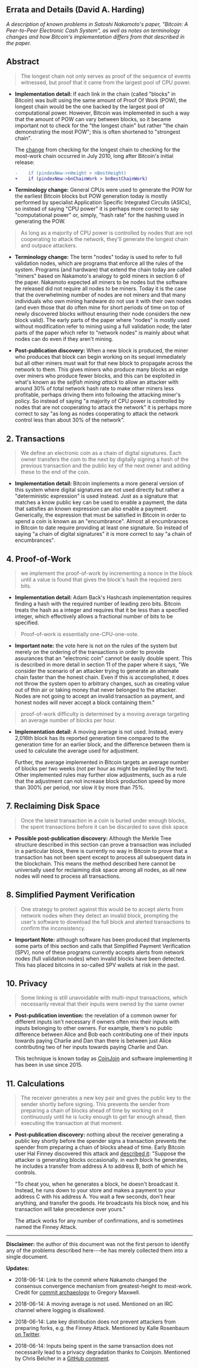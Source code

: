 ## Errata and Details (David A. Harding)

*A description of known problems in Satoshi Nakamoto's paper, "Bitcoin:
A Peer-to-Peer Electronic Cash System", as well as notes on terminology
changes and how Bitcoin's implementation differs from that described in
the paper.*

## Abstract

> The longest chain not only serves as proof of the sequence of events
> witnessed, but proof that it came from the largest pool of CPU power.

- **Implementation detail:** If each link in the chain (called "blocks"
  in Bitcoin) was built using the same amount of Proof Of Work (POW),
  the longest chain would be the one backed by the largest pool of
  computational power.  However, Bitcoin was implemented in such a way
  that the amount of POW can vary between blocks, so it became important
  not to check for the "the longest chain" but rather "the chain
  demonstrating the most POW"; this is often shortened to "strongest
  chain".
  
    The [change][work not height] from checking for the longest chain to
    checking for the most-work chain occurred in July 2010, long after
    Bitcoin's initial release:

    ```diff
    -    if (pindexNew->nHeight > nBestHeight)
    +    if (pindexNew->bnChainWork > bnBestChainWork)
    ```

- **Terminology change:** General CPUs were used to generate the POW for
  the earliest Bitcoin blocks but POW generation today is mostly
  performed by specialist Application Specific Integrated Circuits
  (ASICs), so instead of saying "CPU power" it is perhaps more correct
  to say "computational power" or, simply, "hash rate" for the hashing
  used in generating the POW.

> As long as a majority of CPU power is controlled by nodes that are not
> cooperating to attack the network, they'll generate the longest chain
> and outpace attackers.

- **Terminology change:** The term "nodes" today is used to refer to
  full validation nodes, which are programs that enforce all the rules
  of the system.  Programs (and hardware) that extend the chain today
  are called "miners" based on Nakamoto's analogy to gold miners in
  section 6 of the paper.  Nakamoto expected all miners to be nodes
  but the software he released did not require all nodes to be miners.
  Today it is the case that the overwhelming number of nodes are not
  miners and that many individuals who own mining hardware do not use it
  with their own nodes (and even those that do often mine for short
  periods of time on top of newly discovered blocks without ensuring
  their node considers the new block valid).  The early parts of the
  paper where "nodes" is mostly used without modification refer to
  mining using a full validation node; the later parts of the paper
  which refer to "network nodes" is mainly about what nodes can do even
  if they aren't mining.

- **Post-publication discovery:** When a new block is produced, the
  miner who produces that block can begin working on its sequel
  immediately but all other miners must wait for that new block to
  propagate across the network to them.  This gives miners who produce
  many blocks an edge over miners who produce fewer blocks, and this can
  be exploited in what's known as the *selfish mining attack* to allow
  an attacker with around 30% of total network hash rate to make other
  miners less profitable, perhaps driving them into following the
  attacking miner's policy.  So instead of saying "a majority of CPU
  power is controlled by nodes that are not cooperating to attack the
  network" it is perhaps more correct to say "as long as nodes
  cooperating to attack the network control less than about 30% of the
  network".

## 2. Transactions

> We define an electronic coin as a chain of digital signatures.  Each
> owner transfers the coin to the next by digitally signing a hash of
> the previous transaction and the public key of the next owner and
> adding these to the end of the coin.

- **Implementation detail:** Bitcoin implements a more general version
  of this system where digital signatures are not used directly but
  rather a "deterministic expression" is used instead.  Just as a
  signature that matches a know public key can be used to enable a
  payment, the data that satisfies an known expression can also enable a
  payment.  Generically, the expression that must be satisfied in
  Bitcoin in order to spend a coin is known as an "encumbrance".  Almost
  all encumbrances in Bitcoin to date require providing at least one
  signature.  So instead of saying "a chain of digital signatures" it is
  more correct to say "a chain of encumbrances".

## 4. Proof-of-Work

> we implement the proof-of-work by incrementing a nonce in the block
> until a value is found that gives the block's hash the required zero
> bits.

- **Implementation detail:** Adam Back's Hashcash implementation
  requires finding a hash with the required number of leading zero bits.
  Bitcoin treats the hash as a integer and requires that it be less than
  a specified integer, which effectively allows a fractional number of
  bits to be specified.

> Proof-of-work is essentially one-CPU-one-vote.

- **Important note:** the vote here is not on the rules of the system
  but merely on the ordering of the transactions in order to provide
  assurances that an "electronic coin" cannot be easily double spent.
  This is described in more detail in section 11 of the paper where it
  says, "We consider the scenario of an attacker trying to generate an
  alternate chain faster than the honest chain.  Even if this is
  accomplished, it does not throw the system open to arbitrary changes,
  such as creating value out of thin air or taking money that never
  belonged to the attacker.  Nodes are not going to accept an invalid
  transaction as payment, and honest nodes will never accept a block
  containing them."

> proof-of-work difficulty is determined by a moving average targeting
> an average number of blocks per hour. 

- **Implementation detail:**  A moving average is not used.  Instead,
  every 2,016th block has its reported generation time compared to the
  generation time for an earlier block, and the difference between them
  is used to calculate the average used for adjustment.

    Further, the average implemented in Bitcoin targets an average
    number of blocks per two weeks (not per hour as might be implied by
    the text).  Other implemented rules may further slow adjustments,
    such as a rule that the adjustment can not increase block production
    speed by more than 300% per period, nor slow it by more than 75%.

## 7. Reclaiming Disk Space

> Once the latest transaction in a coin is buried under enough blocks,
> the spent transactions before it can be discarded to save disk space

- **Possible post-publication discovery:** Although the Merkle Tree
  structure described in this section can prove a transaction was
  included in a particular block, there is currently no way in Bitcoin
  to prove that a transaction has not been spent except to process all
  subsequent data in the blockchain.  This means the method described
  here cannot be universally used for reclaiming disk space among all
  nodes, as all new nodes will need to process all transactions.
  
## 8. Simplified Payment Verification

> One strategy to protect against this would be to accept alerts from
> network nodes when they detect an invalid block, prompting the user's
> software to download the full block and alerted transactions to
> confirm the inconsistency.

- **Important Note:** although software has been produced that
  implements some parts of this section and calls that Simplified
  Payment Verification (SPV), none of these programs currently accepts
  alerts from network nodes (full validation nodes) when invalid blocks
  have been detected.  This has placed bitcoins in so-called SPV wallets
  at risk in the past.

## 10. Privacy

> Some linking is still unavoidable with multi-input transactions, which
> necessarily reveal that their inputs were owned by the same owner

- **Post-publication invention:** the revelation of a common owner for
  different inputs isn't necessary if owners often mix their inputs with
  inputs belonging to other owners.  For example, there's no public
  difference between Alice and Bob each contributing one of their inputs
  towards paying Charlie and Dan than there is between just Alice
  contributing two of her inputs towards paying Charlie and Dan.
  
  This technique is known today as [CoinJoin][] and software
  implementing it has been in use since 2015.

[coinjoin]: https://en.bitcoin.it/wiki/CoinJoin

## 11. Calculations 

> The receiver generates a new key pair and gives the public key to the
> sender shortly before signing.  This prevents the sender from
> preparing a chain of blocks ahead of time by working on it
> continuously until he is lucky enough to get far enough ahead, then
> executing the transaction at that  moment.

- **Post-publication discovery:** nothing about the receiver generating
  a public key shortly before the spender signs a transaction prevents
  the spender from preparing a chain of blocks ahead of time.  Early
  Bitcoin user Hal Finney discovered this attack and [described
  it][finney attack]: "Suppose the attacker is generating blocks
  occasionally. in each block he generates, he includes a transfer from
  address A to address B, both of which he controls.

    "To cheat you, when he generates a block, he doesn't broadcast it.
    Instead, he runs down to your store and makes a payment to your
    address C with his address A. You wait a few seconds, don't hear
    anything, and transfer the goods. He broadcasts his block now, and
    his transaction will take precedence over yours."  

    The attack works for any number of confirmations, and is sometimes
    named the Finney Attack.

---

**Disclaimer:** the author of this document was not the first person to
identify any of the problems described here---he has merely collected
them into a single document.

**Updates:**

- 2018-06-14: Link to the commit where Nakamoto changed the consensus
  convergence mechanism from greatest-height to most-work.  Credit for
  [commit
  archaeology](https://github.com/bitcoin-dot-org/bitcoin.org/issues/1325#issuecomment-230154542)
  to Gregory Maxwell.

- 2018-06-14: A moving average is not used.  Mentioned on an IRC channel
  where logging is disallowed.

- 2018-06-14: Late key distribution does not prevent attackers from
  preparing forks, e.g. the Finney Attack.  Mentioned by Kalle Rosenbaum
  [on
  Twitter](https://twitter.com/kallerosenbaum/status/999916373055684609).

- 2018-06-14: Inputs being spent in the same transaction does not
  necessarily lead to a privacy degradation thanks to Coinjoin.
  Mentioned by Chris Belcher in a [GitHub
  comment](https://gist.github.com/harding/dabea3d83c695e6b937bf090eddf2bb3#gistcomment-1983379).


[finney attack]: https://bitcointalk.org/index.php?topic=3441.msg48384#msg48384
[work not height]: https://github.com/bitcoin/bitcoin/commit/40cd0369419323f8d7385950e20342e998c994e1#diff-623e3fd6da1a45222eeec71496747b31R420